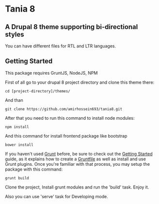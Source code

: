 # Tania 8

## A Drupal 8 theme supporting bi-directional styles

You can have different files for RTL and LTR languages.

## Getting Started
This package requires GruntJS, NodeJS, NPM 

First of all go to your drupal 8 project directory and clone this theme there:

```shell
cd [project-directory]/themes/
```

And than


```shell
git clone https://github.com/amirhossein693/tania8.git 
```

After that you need to run this command to install node modules:

```shell
npm install 
```

And this command for install frontend package like bootstrap

```shell
bower install 
```

If you haven't used [Grunt](http://gruntjs.com/) before, be sure to check out the [Getting Started](http://gruntjs.com/getting-started) guide, as it explains how to create a [Gruntfile](http://gruntjs.com/sample-gruntfile) as well as install and use Grunt plugins. Once you're familiar with that process, you may setup the package with this command:

```shell
grunt build
```

Clone the project, Install grunt modules and run the 'build' task.
Enjoy it.

Also you can use 'serve' task for Developing mode.
